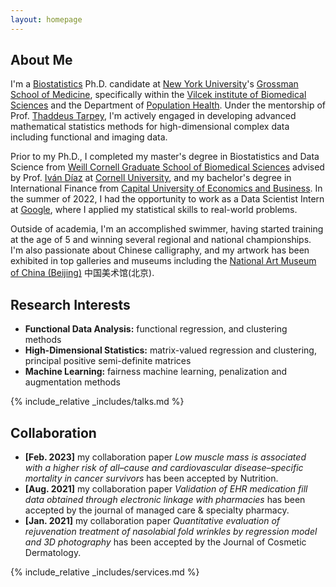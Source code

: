 ```yaml
---
layout: homepage
---
```


## About Me

I'm a <a href="https://med.nyu.edu/departments-institutes/population-health/divisions-sections-centers/biostatistics/" target="_blank"> Biostatistics</a> Ph.D. candidate at <a href="https://www.nyu.edu/" target="_blank"> New York University</a>'s <a href="https://med.nyu.edu/" target="_blank"> Grossman School of Medicine</a>, specifically within the <a href="https://med.nyu.edu/research/sackler-institute-graduate-biomedical-sciences/" target="_blank"> Vilcek institute of Biomedical Sciences</a> and the Department of <a href="https://med.nyu.edu/departments-institutes/population-health/" target="_blank"> Population Health</a>. Under the mentorship of Prof. <a href="https://med.nyu.edu/faculty/thaddeus-tarpey" target="_blank"> Thaddeus Tarpey</a>, I'm actively engaged in developing advanced mathematical statistics methods for high-dimensional complex data including functional and imaging data.


Prior to my Ph.D., I completed my master's degree in Biostatistics and Data Science from <a href="https://gradschool.weill.cornell.edu" target = "_blank"> Weill Cornell Graduate School of Biomedical Sciences</a> advised by Prof. <a href= "https://www.idiaz.xyz" target = "_blank"> Iván Díaz</a> at <a href="https://www.cornell.edu" target = "_blank"> Cornell University</a>, and my bachelor's degree in International Finance from <a href="https://www.cueb.edu.cn" target = "_blank"> Capital University of Economics and Business</a>. In the summer of 2022, I had the opportunity to work as a Data Scientist Intern at <a href="https://about.google" target="_blank"> Google</a>, where I applied my statistical skills to real-world problems.
<!-- 
I am an alumnus of the <a href="https://opencasestudies.github.io/" target="_blank"> Open Case Study Project</a> at <a href="https://www.jhsph.edu/" target="_blank"> the Bloomberg School of Public Health </a> of <a href="https://www.jhu.edu/" target="_blank"> the Johns Hopkins University</a>. -->

 Outside of academia, I'm an accomplished swimmer, having started training at the age of 5 and winning several regional and national championships. I'm also passionate about Chinese calligraphy, and my artwork has been exhibited in top galleries and museums including the <a href="http://www.namoc.org/" target="_blank"> National Art Museum of China (Beijing)</a> 中国美术馆(北京).


## Research Interests

- **Functional Data Analysis:** functional regression, and clustering methods
- **High-Dimensional Statistics:** matrix-valued regression and clustering, principal positive semi-definite matrices
- **Machine Learning:** fairness machine learning, penalization and augmentation methods


<!-- {% include_relative _includes/publications.md %} -->

{% include_relative _includes/talks.md %}


## Collaboration

<!-- - **[Feb. 2020]** Our paper about incremental learning is accepted to CVPR 2020.
- **[Feb. 2020]** We will host the ACM Multimedia Asia 2020 conference in Singapore!
- **[Sept. 2019]** Our paper about few-shot learning is accepted to NeurIPS 2019. -->
- **[Feb. 2023]** my collaboration paper *Low muscle mass is associated with a higher risk of all–cause and cardiovascular disease–specific mortality in cancer survivors* has been accepted by Nutrition.
- **[Aug. 2021]** my collaboration paper *Validation of EHR medication fill data obtained through electronic linkage with pharmacies* has been accepted by the journal of managed care & specialty pharmacy.
- **[Jan. 2021]** my collaboration paper *Quantitative evaluation of rejuvenation treatment of nasolabial fold wrinkles by regression model and 3D photography* has been accepted by the Journal of Cosmetic Dermatology.


{% include_relative _includes/services.md %}



